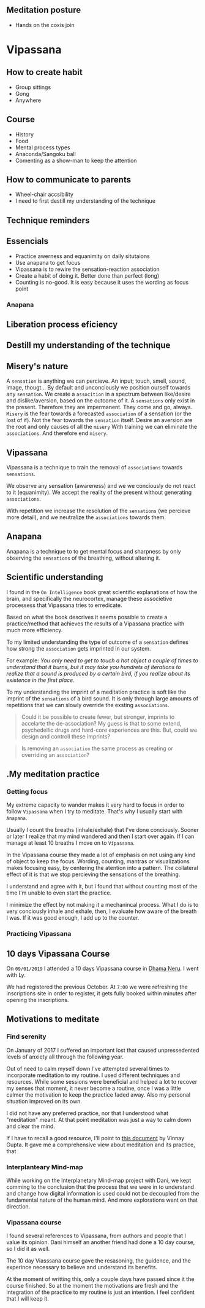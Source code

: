 ## Meditation posture
- Hands on the coxis join

# Vipassana
## How to create habit
- Group sittings
- Gong
- Anywhere
## Course
- History
- Food
- Mental process types
 - Anaconda/Sangoku ball
 - Comenting as a show-man to keep the attention
## How to communicate to parents
- Wheel-chair accsibility
- I need to first destill my understanding of the technique
## Technique reminders
## Essencials
- Practice awerness and equanimity on daily situtaions
- Use anapana to get focus
- Vipassana is to rewire the sensation-reaction association
- Create a habit of doing it. Better done than perfect (long)
- Counting is no-good. It is easy because it uses the wording as focus point
### Anapana
## Liberation process eficiency
## Destill my understanding of the technique

## Misery's nature
A `sensation` is anything we can percieve. An input; touch, smell, sound, image, thougt...
By default and unconciously we position ourself towards any `sensation`. We create a `assocition` in a spectrum between like/desire and dislike/aversion, based on the outcome of it.
A `sensations` only exist in the present. Therefore they are impermanent. They come and go, always.
`Misery` is the fear towards a forecasted `association` of a sensation (or the lost of if). Not the fear towards the `sensation` itself.
Desire an aversion are the root and only causes of all the `misery`
With training we can eliminate the `associations`. And therefore end `misery`.

## Vipassana
Vipassana is a technique to train the removal of `associations` towards `sensations`.

We observe any sensation (awareness) and we we conciously do not react to it (equanimity). We accept the reality of the present without generating `associations`.

With repetition we increase the resolution of the `sensations` (we percieve more detail), and we neutralize the `associations` towards them.

## Anapana
Anapana is a technique to to get mental focus and sharpness by only observing the `sensations` of the breathing, without altering it.

## Scientific understanding
I found in the `On Intelligence` book great scientific explanations of how the brain, and specifically the neurocortex, manage these associetive processess that Vipassana tries to erredicate.

Based on what the book descrives it seems possible to create a practice/method that achieves the results of a Vipassana practice with much more efficiency.

To my limited understanding the type of outcome of a `sensation` defines how strong the `association` gets imprinted in our system.

For example:
_You only need to get to touch a hot object a couple of times to understand that it burns, but it may take you hundrets of iterations to realize that a sound is produced by a certain bird, if you realize about its existence in the first place._

To my understanding the imprint of a meditation practice is soft like the imprint of the `sensations` of a bird sound. It is only through large amounts of repetitions that we can slowly override the exsting `associations`.

>Could it be possible to create fewer, but stronger, imprints to accelarte the de-association?
My guess is that to some extend, psychedellic drugs and hard-core experiences are this. But, could we design and controll these imprints?

>Is removing an `association` the same process as creating or overriding an `association`?

## .My meditation practice

### Getting focus
My extreme capacity to wander makes it very hard to focus in order to follow `Vipassana` when I try to meditate. That's why I usually start with `Anapana`.

Usually I  count the breaths (inhale/exhale) that I've done conciously. Sooner or later I realize that my mind wandered and then I start over again. If I can manage at least 10 breaths I move on to `Vipassana`.

In the Vipassana course they made a lot of emphasis on not using any kind of object to keep the focus. Wording, counting, mantras or visualizations makes focusing easy, by centering the atention into a pattern. The collateral effect of it is that we stop percieving the sensations of the breathing.

I understand and agree with it, but I found that without counting most of the time I'm unable to even start the practice.

I minimize the effect by not making it a mechanincal process. What I do is to very conciously inhale and exhale, then, I evaluate how aware of the breath I was. If it was good enough, I add up to the counter.

### Practicing Vipassana

## 10 days Vipassana Course
On `09/01/2019` I attended a 10 days Vipassana course in [Dhama Neru](https://www.neru.dhamma.org/es/). I went with Ly.

We had registered the previous October. At `7:00` we were refreshing the inscriptions site in order to register, it gets fully booked within minutes after opening the inscriptions.

## Motivations to meditate

### Find serenity
On January of 2017 I suffered an important lost that caused unpressedented levels of anxiety all through the following year.

Out of need to calm myself down I've attempted several times to incorporate meditation to my routine. I used different techniques and resources. While some sessions were beneficial and helped a lot to recover my senses that moment, it never become a routine, once I was a little calmer the motivation to keep the practice faded away. Also my personal situation improved on its own.

I did not have any preferred practice, nor that I understood what "meditation" meant.
At that point meditation was just a way to calm down and clear the mind.

If I have to recall a good resource, I'll point to [this document](https://www.dropbox.com/s/at1izzfovujp9xn/Vinay%20Gupta%20on%20Meditation.pdf?dl=0) by Vinnay Gupta. It gave me a comprehensive view about meditation and its practice, that 

### Interplanteary Mind-map
While working on the Interplanetary Mind-map project with Dani, we kept comming to the conclusion that the process that we were in to understand and change how digital information is used could not be decoupled from the fundamental nature of the human mind. And more explorations went on that direction.

### Vipassana course
I found several references to Vipassana, from authors and people that I value its opinion. Dani himself an another friend had done a 10 day course, so I did it as well.

The 10 day Viasssana course gave the resasoning, the guidence, and the experince necessary to believe and understand its benefits.

At the moment of writting this, only a couple days have passed since it the course finished. So at the moment the motivations are fresh and the integration of the practice to my routine is just an intention. I feel confident that I will keep it.


